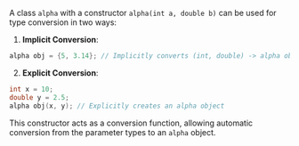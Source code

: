A class `alpha` with a constructor `alpha(int a, double b)` can be used for type conversion in two ways:

1. **Implicit Conversion**:
```cpp
alpha obj = {5, 3.14}; // Implicitly converts (int, double) -> alpha object
```

2. **Explicit Conversion**:
```cpp
int x = 10;
double y = 2.5;
alpha obj(x, y); // Explicitly creates an alpha object
```

This constructor acts as a conversion function, allowing automatic conversion from the parameter types to an `alpha` object.

